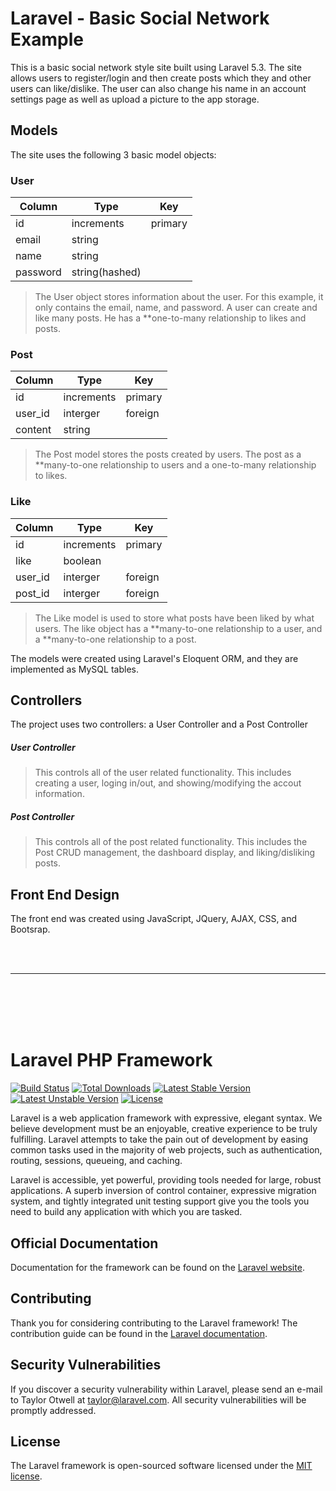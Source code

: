 # Laravel - Basic Social Network Example

This is a basic social network style site built using Laravel 5.3.
The site allows users to register/login and then create posts which they and other users can like/dislike.
The user can also change his name in an account settings page as well as upload a picture to the app storage.

## Models

The site uses the following 3 basic model objects:

### User

| Column        | Type           | Key     |
| ------------- | -------------- | ------- |
| id            | increments     | primary |
| email         | string         |         |
| name          | string         |         |
| password      | string(hashed) |         |

>The User object stores information about the user. For this example, it only contains the email, name, and password.
>A user can create and like many posts. He has a **one-to-many relationship to likes and posts.

### Post

| Column        | Type           | Key     |
| ------------- | -------------- | ------- |
| id            | increments     | primary |
| user_id       | interger       | foreign |
| content       | string         |         |

>The Post model stores the posts created by users. The post as a **many-to-one relationship to users and a one-to-many
>relationship to likes. 

### Like

| Column        | Type           | Key     |
| ------------- | -------------- | ------- |
| id            | increments     | primary |
| like          | boolean        |         |
| user_id       | interger       | foreign |
| post_id       | interger       | foreign |

>The Like model is used to store what posts have been liked by what users. 
>The like object has a **many-to-one relationship to a user, and a **many-to-one relationship to a post.

The models were created using Laravel's Eloquent ORM, and they are implemented as MySQL tables.

## Controllers
The project uses two controllers: a User Controller and a Post Controller

##### User Controller
>This controls all of the user related functionality. This includes creating a user, loging in/out, 
>and showing/modifying the accout information.

##### Post Controller
>This controls all of the post related functionality. This includes the Post CRUD management, the dashboard display, 
>and liking/disliking posts.

## Front End Design
The front end was created using JavaScript, JQuery, AJAX, CSS, and Bootsrap.


<br/>
<br/>

---

<br/>
<br/>
<br/>
<br/>

# Laravel PHP Framework

[![Build Status](https://travis-ci.org/laravel/framework.svg)](https://travis-ci.org/laravel/framework)
[![Total Downloads](https://poser.pugx.org/laravel/framework/d/total.svg)](https://packagist.org/packages/laravel/framework)
[![Latest Stable Version](https://poser.pugx.org/laravel/framework/v/stable.svg)](https://packagist.org/packages/laravel/framework)
[![Latest Unstable Version](https://poser.pugx.org/laravel/framework/v/unstable.svg)](https://packagist.org/packages/laravel/framework)
[![License](https://poser.pugx.org/laravel/framework/license.svg)](https://packagist.org/packages/laravel/framework)

Laravel is a web application framework with expressive, elegant syntax. We believe development must be an enjoyable, creative experience to be truly fulfilling. Laravel attempts to take the pain out of development by easing common tasks used in the majority of web projects, such as authentication, routing, sessions, queueing, and caching.

Laravel is accessible, yet powerful, providing tools needed for large, robust applications. A superb inversion of control container, expressive migration system, and tightly integrated unit testing support give you the tools you need to build any application with which you are tasked.

## Official Documentation

Documentation for the framework can be found on the [Laravel website](http://laravel.com/docs).

## Contributing

Thank you for considering contributing to the Laravel framework! The contribution guide can be found in the [Laravel documentation](http://laravel.com/docs/contributions).

## Security Vulnerabilities

If you discover a security vulnerability within Laravel, please send an e-mail to Taylor Otwell at taylor@laravel.com. All security vulnerabilities will be promptly addressed.

## License

The Laravel framework is open-sourced software licensed under the [MIT license](http://opensource.org/licenses/MIT).

